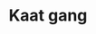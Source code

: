 ---
title: "Kaat gang"
title_bn: "কাট গাং"
description: "It started flowing from Dheeraj Beel of Sunamganj and then divided into two branches at Badarkandi. One part flows upto East of Niyamatpur and the other flows upto Sonakandi."
---